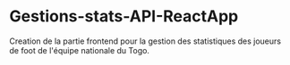 # Gestions-stats-API-ReactApp
Creation de la partie frontend pour la gestion des statistiques des joueurs de foot de l'équipe nationale du Togo.

